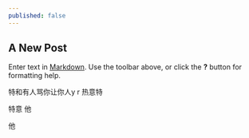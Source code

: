 ```yaml
---
published: false
---
```

## A New Post

Enter text in [Markdown](http://daringfireball.net/projects/markdown/). Use the toolbar above, or click the **?** button for formatting help.

特和有人骂你让你人y
r
热意特


特意
他

 他
